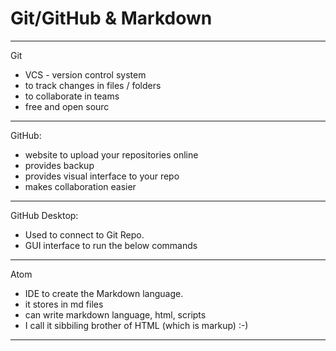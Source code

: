 # Git/GitHub & Markdown
---
Git 
   - VCS - version control system
   - to track changes in files / folders
   - to collaborate in teams
   - free and open sourc
---
GitHub:
  - website to upload your repositories online
  - provides backup 
  - provides visual interface to your repo
  - makes collaboration easier
---
GitHub Desktop:
  - Used to connect to Git Repo.
  - GUI interface to run the below commands
---
Atom
 - IDE to create the Markdown language.
 - it stores in md files 
 - can write markdown language, html, scripts 
 - I call it sibbiling brother of HTML (which is markup) :-)
---

